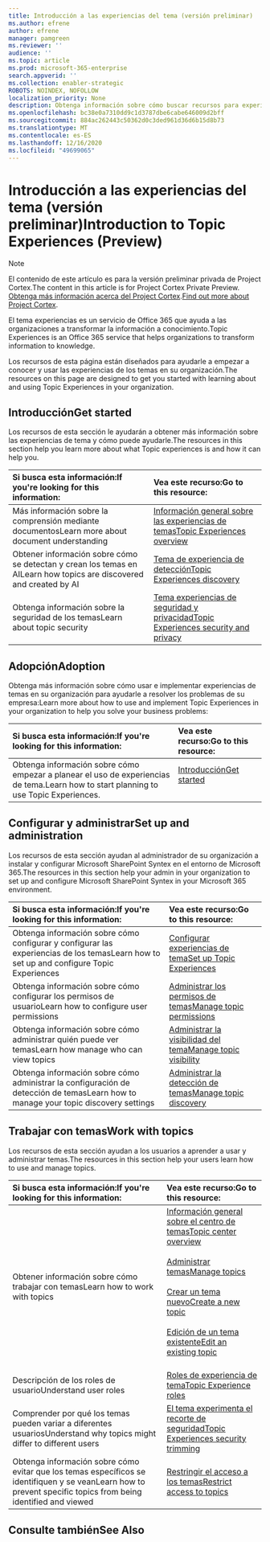 ```yaml
---
title: Introducción a las experiencias del tema (versión preliminar)
ms.author: efrene
author: efrene
manager: pamgreen
ms.reviewer: ''
audience: ''
ms.topic: article
ms.prod: microsoft-365-enterprise
search.appverid: ''
ms.collection: enabler-strategic
ROBOTS: NOINDEX, NOFOLLOW
localization_priority: None
description: Obtenga información sobre cómo buscar recursos para experiencias de temas.
ms.openlocfilehash: bc38e0a7310dd9c1d3787dbe6cabe646009d2bff
ms.sourcegitcommit: 884ac262443c50362d0c3ded961d36d6b15d8b73
ms.translationtype: MT
ms.contentlocale: es-ES
ms.lasthandoff: 12/16/2020
ms.locfileid: "49699065"
---
```

# <a name="introduction-to-topic-experiences-preview"></a><span data-ttu-id="d87f3-103">Introducción a las experiencias del tema (versión preliminar)</span><span class="sxs-lookup"><span data-stu-id="d87f3-103">Introduction to Topic Experiences (Preview)</span></span>

> [!Note] 
> <span data-ttu-id="d87f3-104">El contenido de este artículo es para la versión preliminar privada de Project Cortex.</span><span class="sxs-lookup"><span data-stu-id="d87f3-104">The content in this article is for Project Cortex Private Preview.</span></span> <span data-ttu-id="d87f3-105">[Obtenga más información acerca del Project Cortex](https://aka.ms/projectcortex).</span><span class="sxs-lookup"><span data-stu-id="d87f3-105">[Find out more about Project Cortex](https://aka.ms/projectcortex).</span></span>

<span data-ttu-id="d87f3-106">El tema experiencias es un servicio de Office 365 que ayuda a las organizaciones a transformar la información a conocimiento.</span><span class="sxs-lookup"><span data-stu-id="d87f3-106">Topic Experiences is an Office 365 service that helps organizations to transform information to knowledge.</span></span>

<span data-ttu-id="d87f3-107">Los recursos de esta página están diseñados para ayudarle a empezar a conocer y usar las experiencias de los temas en su organización.</span><span class="sxs-lookup"><span data-stu-id="d87f3-107">The resources on this page are designed to get you started with learning about and using Topic Experiences in your organization.</span></span>

## <a name="get-started"></a><span data-ttu-id="d87f3-108">Introducción</span><span class="sxs-lookup"><span data-stu-id="d87f3-108">Get started</span></span>

<span data-ttu-id="d87f3-109">Los recursos de esta sección le ayudarán a obtener más información sobre las experiencias de tema y cómo puede ayudarle.</span><span class="sxs-lookup"><span data-stu-id="d87f3-109">The resources in this section help you learn more about what Topic experiences is and how it can help you.</span></span>

| <span data-ttu-id="d87f3-110">Si busca esta información:</span><span class="sxs-lookup"><span data-stu-id="d87f3-110">If you're looking for this information:</span></span> | <span data-ttu-id="d87f3-111">Vea este recurso:</span><span class="sxs-lookup"><span data-stu-id="d87f3-111">Go to this resource:</span></span> |
|:-----|:-----|
|<span data-ttu-id="d87f3-112">Más información sobre la comprensión mediante documentos</span><span class="sxs-lookup"><span data-stu-id="d87f3-112">Learn more about document understanding</span></span>|[<span data-ttu-id="d87f3-113">Información general sobre las experiencias de temas</span><span class="sxs-lookup"><span data-stu-id="d87f3-113">Topic Experiences overview</span></span>](topic-experiences-overview.md)|
|<span data-ttu-id="d87f3-114">Obtener información sobre cómo se detectan y crean los temas en AI</span><span class="sxs-lookup"><span data-stu-id="d87f3-114">Learn how topics are discovered and created by AI</span></span>|[<span data-ttu-id="d87f3-115">Tema de experiencia de detección</span><span class="sxs-lookup"><span data-stu-id="d87f3-115">Topic Experiences discovery</span></span>](topic-experiences-discovery.md)|
|<span data-ttu-id="d87f3-116">Obtenga información sobre la seguridad de los temas</span><span class="sxs-lookup"><span data-stu-id="d87f3-116">Learn about topic security</span></span>|[<span data-ttu-id="d87f3-117">Tema experiencias de seguridad y privacidad</span><span class="sxs-lookup"><span data-stu-id="d87f3-117">Topic Experiences security and privacy</span></span>](topic-experiences-security-privacy.md)|


## <a name="adoption"></a><span data-ttu-id="d87f3-118">Adopción</span><span class="sxs-lookup"><span data-stu-id="d87f3-118">Adoption</span></span>

<span data-ttu-id="d87f3-119">Obtenga más información sobre cómo usar e implementar experiencias de temas en su organización para ayudarle a resolver los problemas de su empresa:</span><span class="sxs-lookup"><span data-stu-id="d87f3-119">Learn more about how to use and implement Topic Experiences in your organization to help you solve your business problems:</span></span> 

| <span data-ttu-id="d87f3-120">Si busca esta información:</span><span class="sxs-lookup"><span data-stu-id="d87f3-120">If you're looking for this information:</span></span> | <span data-ttu-id="d87f3-121">Vea este recurso:</span><span class="sxs-lookup"><span data-stu-id="d87f3-121">Go to this resource:</span></span> |
|:-----|:-----|
|<span data-ttu-id="d87f3-122">Obtenga información sobre cómo empezar a planear el uso de experiencias de tema.</span><span class="sxs-lookup"><span data-stu-id="d87f3-122">Learn how to start planning to use Topic Experiences.</span></span> |[<span data-ttu-id="d87f3-123">Introducción</span><span class="sxs-lookup"><span data-stu-id="d87f3-123">Get started</span></span>](topics-adoption-getstarted.md)<br><br>|  

## <a name="set-up-and-administration"></a><span data-ttu-id="d87f3-124">Configurar y administrar</span><span class="sxs-lookup"><span data-stu-id="d87f3-124">Set up and administration</span></span>

<span data-ttu-id="d87f3-125">Los recursos de esta sección ayudan al administrador de su organización a instalar y configurar Microsoft SharePoint Syntex en el entorno de Microsoft 365.</span><span class="sxs-lookup"><span data-stu-id="d87f3-125">The resources in this section help your admin in your organization to set up and configure Microsoft SharePoint Syntex in your Microsoft 365 environment.</span></span>

| <span data-ttu-id="d87f3-126">Si busca esta información:</span><span class="sxs-lookup"><span data-stu-id="d87f3-126">If you're looking for this information:</span></span> | <span data-ttu-id="d87f3-127">Vea este recurso:</span><span class="sxs-lookup"><span data-stu-id="d87f3-127">Go to this resource:</span></span> |
|:-----|:-----|
|<span data-ttu-id="d87f3-128">Obtenga información sobre cómo configurar y configurar las experiencias de los temas</span><span class="sxs-lookup"><span data-stu-id="d87f3-128">Learn how to set up and configure Topic Experiences</span></span>|[<span data-ttu-id="d87f3-129">Configurar experiencias de tema</span><span class="sxs-lookup"><span data-stu-id="d87f3-129">Set up Topic Experiences</span></span>](set-up-topic-experiences.md)|
|<span data-ttu-id="d87f3-130">Obtenga información sobre cómo configurar los permisos de usuario</span><span class="sxs-lookup"><span data-stu-id="d87f3-130">Learn how to configure user permissions</span></span>|[<span data-ttu-id="d87f3-131">Administrar los permisos de temas</span><span class="sxs-lookup"><span data-stu-id="d87f3-131">Manage topic permissions</span></span>](topic-experiences-user-permissions.md)|
|<span data-ttu-id="d87f3-132">Obtenga información sobre cómo administrar quién puede ver temas</span><span class="sxs-lookup"><span data-stu-id="d87f3-132">Learn how manage who can view topics</span></span>|[<span data-ttu-id="d87f3-133">Administrar la visibilidad del tema</span><span class="sxs-lookup"><span data-stu-id="d87f3-133">Manage topic visibility</span></span>](topic-experiences-knowledge-rules.md)|
|<span data-ttu-id="d87f3-134">Obtenga información sobre cómo administrar la configuración de detección de temas</span><span class="sxs-lookup"><span data-stu-id="d87f3-134">Learn how to manage your topic discovery settings</span></span>|[<span data-ttu-id="d87f3-135">Administrar la detección de temas</span><span class="sxs-lookup"><span data-stu-id="d87f3-135">Manage topic discovery</span></span>](topic-experiences-discovery.md)|

## <a name="work-with-topics"></a><span data-ttu-id="d87f3-136">Trabajar con temas</span><span class="sxs-lookup"><span data-stu-id="d87f3-136">Work with topics</span></span>

<span data-ttu-id="d87f3-137">Los recursos de esta sección ayudan a los usuarios a aprender a usar y administrar temas.</span><span class="sxs-lookup"><span data-stu-id="d87f3-137">The resources in this section help your users learn how to use and manage topics.</span></span>

| <span data-ttu-id="d87f3-138">Si busca esta información:</span><span class="sxs-lookup"><span data-stu-id="d87f3-138">If you're looking for this information:</span></span> | <span data-ttu-id="d87f3-139">Vea este recurso:</span><span class="sxs-lookup"><span data-stu-id="d87f3-139">Go to this resource:</span></span> |
|:-----|:-----|
|<span data-ttu-id="d87f3-140">Obtener información sobre cómo trabajar con temas</span><span class="sxs-lookup"><span data-stu-id="d87f3-140">Learn how to work with topics</span></span>|[<span data-ttu-id="d87f3-141">Información general sobre el centro de temas</span><span class="sxs-lookup"><span data-stu-id="d87f3-141">Topic center overview</span></span>](topic-center-overview.md)<br><br>[<span data-ttu-id="d87f3-142">Administrar temas</span><span class="sxs-lookup"><span data-stu-id="d87f3-142">Manage topics</span></span>](manage-topics.md)<br><br>[<span data-ttu-id="d87f3-143">Crear un tema nuevo</span><span class="sxs-lookup"><span data-stu-id="d87f3-143">Create a new topic</span></span>](create-a-topic.md)<br><br>[<span data-ttu-id="d87f3-144">Edición de un tema existente</span><span class="sxs-lookup"><span data-stu-id="d87f3-144">Edit an existing topic</span></span>](edit-a-topic.md)<br><br>|
|<span data-ttu-id="d87f3-145">Descripción de los roles de usuario</span><span class="sxs-lookup"><span data-stu-id="d87f3-145">Understand user roles</span></span>|[<span data-ttu-id="d87f3-146">Roles de experiencia de tema</span><span class="sxs-lookup"><span data-stu-id="d87f3-146">Topic Experience roles</span></span>](topic-experiences-roles.md)|
|<span data-ttu-id="d87f3-147">Comprender por qué los temas pueden variar a diferentes usuarios</span><span class="sxs-lookup"><span data-stu-id="d87f3-147">Understand why topics might differ to different users</span></span>|[<span data-ttu-id="d87f3-148">El tema experimenta el recorte de seguridad</span><span class="sxs-lookup"><span data-stu-id="d87f3-148">Topic Experiences security trimming</span></span>](topic-experiences-security-trimming.md)|
|<span data-ttu-id="d87f3-149">Obtenga información sobre cómo evitar que los temas específicos se identifiquen y se vean</span><span class="sxs-lookup"><span data-stu-id="d87f3-149">Learn how to prevent specific topics from being identified and viewed</span></span>|[<span data-ttu-id="d87f3-150">Restringir el acceso a los temas</span><span class="sxs-lookup"><span data-stu-id="d87f3-150">Restrict access to topics</span></span>](restrict-access-to-topics.md)|



## <a name="see-also"></a><span data-ttu-id="d87f3-151">Consulte también</span><span class="sxs-lookup"><span data-stu-id="d87f3-151">See Also</span></span>
